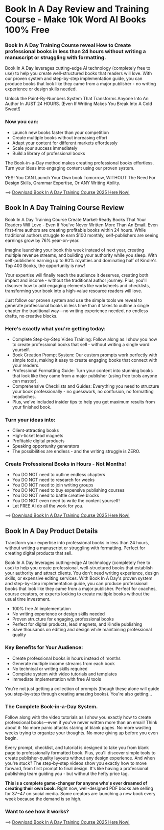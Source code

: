 # Book In A Day Review and Training Course - Make 10k Word AI Books 100% Free

### Book In A Day Training Course reveal How to Create professional books in less than 24 hours without writing a manuscript or struggling with formatting. 

Book In A Day leverages cutting-edge AI technology (completely free to use) to help you create well-structured books that readers will love. With our proven system and step-by-step implementation guide, you can produce books that look like they came from a major publisher - no writing experience or design skills needed.

Unlock the Paint-By-Numbers System That Transforms Anyone Into An Author In JUST 24 HOURS. (Even If Writing Makes You Break Into A Cold Sweat!) 

### Now you can:
- Launch new books faster than your competition
- Create multiple books without increasing effort
- Adapt your content for different markets effortlessly
- Scale your success immediately
- Build a library of professional books
  
The Book-in-a-Day method makes creating professional books effortless. Turn your ideas into engaging content using our proven system.

YES! You CAN Launch Your Own book Tomorrow, WITHOUT The Need For Design Skills, Grammar Expertise, Or ANY Writing Ability.

==> [Download Book In A Day Training Course 2025 Here Now!](https://warriorplus.com/o2/a/n96jngr/0)

## Book In A Day Training Course Review

Book In A Day Training Course Create Market-Ready Books That Your Readers Will Love - Even If You've Never Written More Than An Email. Even first-time authors are creating profitable books within 24 hours. While traditional authors struggle to earn $100 monthly, self-publishers are seeing earnings grow by 76% year-on-year.

Imagine launching your book this week instead of next year, creating multiple revenue streams, and building your authority while you sleep. With self-publishers earning up to 80% royalties and dominating half of Kindle's Top 400 Books, the opportunity is now!

Your expertise will finally reach the audience it deserves, creating both impact and income - without the traditional author journey. Plus, you'll discover how to add engaging elements like worksheets and checklists, transforming your book into a high-value resource readers will love.

Just follow our proven system and use the simple tools we reveal to generate professional books in less time than it takes to outline a single chapter the traditional way—no writing experience needed, no endless drafts, no creative blocks.

### Here's exactly what you're getting today:
- Complete Step-by-Step Video Training: Follow along as I show you how to create professional books that sell - without writing a single word yourself.
- Book Creation Prompt System: Our custom prompts work perfectly with simple tools, making it easy to create engaging books that connect with your readers.
- Professional Formatting Guide: Turn your content into stunning books that look like they came from a major publisher (using free tools anyone can master).
- Comprehensive Checklists and Guides: Everything you need to structure your book professionally - no guesswork, no confusion, no formatting headaches.
- Plus, we've included insider tips to help you get maximum results from your finished book.

### Turn your ideas into:
- Client-attracting books
- High-ticket lead magnets
- Profitable digital products
- Speaking opportunity generators
- The possibilities are endless - and the writing struggle is ZERO.

### Create Professional Books in Hours - Not Months!
- You DO NOT need to outline endless chapters
- You DO NOT need to research for weeks
- You DO NOT need to join writing groups
- You DO NOT need to buy expensive publishing courses
- You DO NOT need to battle creative blocks
- You DO NOT even need to write the content yourself!
- Let FREE AI do all the work for you.


==> [Download Book In A Day Training Course 2025 Here Now!](https://warriorplus.com/o2/a/n96jngr/0)



## Book In A Day Product Details

Transform your expertise into professional books in less than 24 hours, without writing a manuscript or struggling with formatting. Perfect for creating digital products that sell.

Book In A Day leverages cutting-edge AI technology (completely free to use) to help you create professional, well-structured books that establish your authority and attract clients. You don't need writing experience, design skills, or expensive editing services.
With Book In A Day's proven system and step-by-step implementation guide, you can produce professional books that look like they came from a major publisher. Perfect for coaches, course creators, or experts looking to create multiple books without the usual time investment.

- 100% free AI implementation
- No writing experience or design skills needed
- Proven structure for engaging, professional books
- Perfect for digital products, lead magnets, and Kindle publishing
- Save thousands on editing and design while maintaining professional quality

### Key Benefits for Your Audience:
- Create professional books in hours instead of months
- Generate multiple income streams from each book
- No technical or writing skills required
- Complete system with video tutorials and templates
- Immediate implementation with free AI tools

You're not just getting a collection of prompts (though these alone will guide you step-by-step through creating amazing books). You're also getting...

### The Complete Book-in-a-Day System.

Follow along with the video tutorials as I show you exactly how to create professional books—even if you've never written more than an email!
Think about it: No more panic attacks staring at blank pages. No more wasting weeks trying to organize your thoughts. No more giving up before you even begin.

Every prompt, checklist, and tutorial is designed to take you from blank page to professionally formatted book. Plus, you'll discover simple tools to create publisher-quality layouts without any design experience.
And when you're stuck? The step-by-step videos show you exactly how to move forward, from first prompt to final design.
It's like having a professional publishing team guiding you - but without the hefty price tag.

**This is a complete game-changer for anyone who's ever dreamed of creating their own book.** 
Right now, well-designed PDF books are selling for $37-$47 on social media. Some creators are launching a new book every week because the demand is so high.

### Want to see how it works? 

==> [Download Book In A Day Training Course 2025 Here Now!](https://warriorplus.com/o2/a/n96jngr/0)
